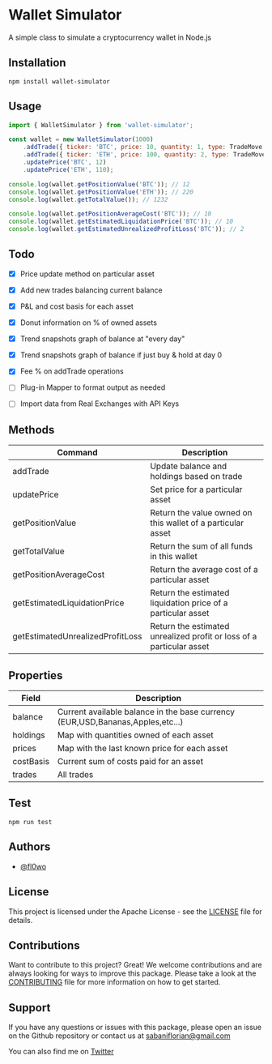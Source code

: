 # Wallet Simulator

A simple class to simulate a cryptocurrency wallet in Node.js

## Installation
```
npm install wallet-simulator
```

## Usage

```javascript
import { WalletSimulator } from 'wallet-simulator';

const wallet = new WalletSimulator(1000)
    .addTrade({ ticker: 'BTC', price: 10, quantity: 1, type: TradeMove.BUY })
    .addTrade({ ticker: 'ETH', price: 100, quantity: 2, type: TradeMove.BUY })
    .updatePrice('BTC', 12)
    .updatePrice('ETH', 110);

console.log(wallet.getPositionValue('BTC')); // 12
console.log(wallet.getPositionValue('ETH')); // 220
console.log(wallet.getTotalValue()); // 1232

console.log(wallet.getPositionAverageCost('BTC')); // 10
console.log(wallet.getEstimatedLiquidationPrice('BTC')); // 10
console.log(wallet.getEstimatedUnrealizedProfitLoss('BTC')); // 2
```


## Todo

- [x] Price update method on particular asset
- [x] Add new trades balancing current balance
- [x] P&L and cost basis for each asset
- [x] Donut information on % of owned assets
- [x] Trend snapshots graph of balance at "every day"
- [x] Trend snapshots graph of balance if just buy & hold at day 0
- [x] Fee % on addTrade operations

- [ ] Plug-in Mapper to format output as needed
- [ ] Import data from Real Exchanges with API Keys


## Methods

| Command                          | Description                                                          |
|----------------------------------|----------------------------------------------------------------------|
| addTrade                         | Update balance and holdings based on trade                           |
| updatePrice                      | Set price for a particular asset                                     |
| getPositionValue                 | Return the value owned on this wallet of a particular asset          |
| getTotalValue                    | Return the sum of all funds in this wallet                           |
| getPositionAverageCost           | Return the average cost of a particular asset                        |
| getEstimatedLiquidationPrice     | Return the estimated liquidation price of a particular asset         |
| getEstimatedUnrealizedProfitLoss | Return the estimated unrealized profit or loss of a particular asset |

## Properties
| Field     | Description                                                                    |
|-----------|--------------------------------------------------------------------------------|
| balance   | Current available balance in the base currency (EUR,USD,Bananas,Apples,etc...) |
| holdings  | Map with quantities owned of each asset                                        |
| prices    | Map with the last known price for each asset                                   |
| costBasis | Current sum of costs paid for an asset                                         |
| trades    | All trades                                                                     |

## Test
```
npm run test
```

## Authors

- [@fl0wo](https://www.github.com/fl0wo)


## License
This project is licensed under the Apache License - see the [LICENSE](https://github.com/fl0wo/wallet-simulator/blob/main/LICENSE) file for details.

## Contributions
Want to contribute to this project? Great! We welcome contributions and are always looking for ways to improve this package. Please take a look at the [CONTRIBUTING](https://github.com/fl0wo/wallet-simulator/blob/main/LICENSE) file for more information on how to get started.

## Support
If you have any questions or issues with this package, please open an issue on the Github repository or contact us at sabaniflorian@gmail.com

You can also find me on [Twitter](https://twitter.com/flof_fly)

